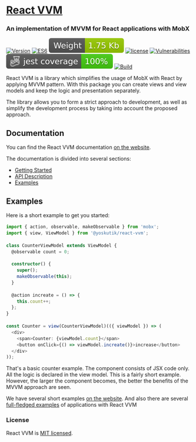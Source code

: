 # [React VVM](https://yoskutik.github.io/react-vvm/)
### An implementation of MVVM for React applications with MobX

[![Version](https://img.shields.io/npm/v/@yoskutik/react-vvm)](https://www.npmjs.com/package/@yoskutik/react-vvm)
[![ES6](https://img.shields.io/badge/EcmaScript-v.6-blue)](https://github.com/yoskutik/react-vvm)
[![Weight](https://raw.githubusercontent.com/Yoskutik/react-vvm/master/badges/weight.svg)](https://github.com/yoskutik/react-vvm)
[![license](https://img.shields.io/npm/l/@yoskutik/react-vvm)](https://www.npmjs.com/package/@yoskutik/react-vvm)
[![Vulnerabilities](https://img.shields.io/snyk/vulnerabilities/npm/@yoskutik/react-vvm?label=Vulnerabilities)](https://www.npmjs.com/package/@yoskutik/react-vvm)
![Jest coverage](https://raw.githubusercontent.com/Yoskutik/react-vvm/master/badges/coverage-jest%20coverage.svg)
[![Build](https://github.com/Yoskutik/react-vvm/actions/workflows/build.yml/badge.svg)](https://github.com/Yoskutik/react-vvm/actions/workflows/build.yml)

React VVM is a library which simplifies the usage of MobX with React by applying MVVM pattern. With this
package you can create views and view models and keep the logic and presentation separately.

The library allows you to form a strict approach to development, as well as simplify the development
process by taking into account the proposed approach.

## Documentation

You can find the React VVM documentation [on the website](https://yoskutik.github.io/react-vvm/).

The documentation is divided into several sections:

* [Getting Started](https://yoskutik.github.io/react-vvm#/getting-started)
* [API Description](https://yoskutik.github.io/react-vvm#/docs)
* [Examples](https://yoskutik.github.io/react-vvm#/examples)

## Examples

Here is a short example to get you started:

```typescript jsx
import { action, observable, makeObservable } from 'mobx';
import { view, ViewModel } from '@yoskutik/react-vvm';

class CounterViewModel extends ViewModel {
  @observable count = 0;

  constructor() {
    super();
    makeObservable(this);
  }

  @action increate = () => {
    this.count++;
  };
}

const Counter = view(CounterViewModel)(({ viewModel }) => (
  <div>
    <span>Counter: {viewModel.count}</span>
    <button onClick={() => viewModel.increate()}>increase</button>
  </div>
));
```

That's a basic counter example. The component consists of JSX code only. All the logic is declared
in the view model. This is a fairly short example. However, the larger the component becomes, the
better the benefits of the MVVM approach are seen.

We have several short examples [on the website](https://yoskutik.github.io/react-vvm#/examples). And
also there are several
[full-fledged examples](https://github.com/Yoskutik/react-vvm/tree/master/examples)
of applications with React VVM

### License

React VVM is [MIT licensed](https://github.com/Yoskutik/react-vvm/tree/master/LICENSE.txt).

